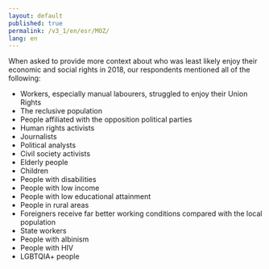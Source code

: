 ```yaml
---
layout: default
published: true
permalink: /v3_1/en/esr/MOZ/
lang: en
---
```


When asked to provide more context about who was least likely enjoy their economic and social rights in 2018, our respondents mentioned all of the following:
-	Workers, especially manual labourers, struggled to enjoy their Union Rights
-	The reclusive population
-	People affiliated with the opposition political parties
-	Human rights activists
-	Journalists
-	Political analysts
-	Civil society activists
-	Elderly people
-	Children
-	People with disabilities
-	People with low income
-	People with low educational attainment
-	People in rural areas
-	Foreigners receive far better working conditions compared with the local population
-	State workers
-	People with albinism
-	People with HIV
-	LGBTQIA+ people
